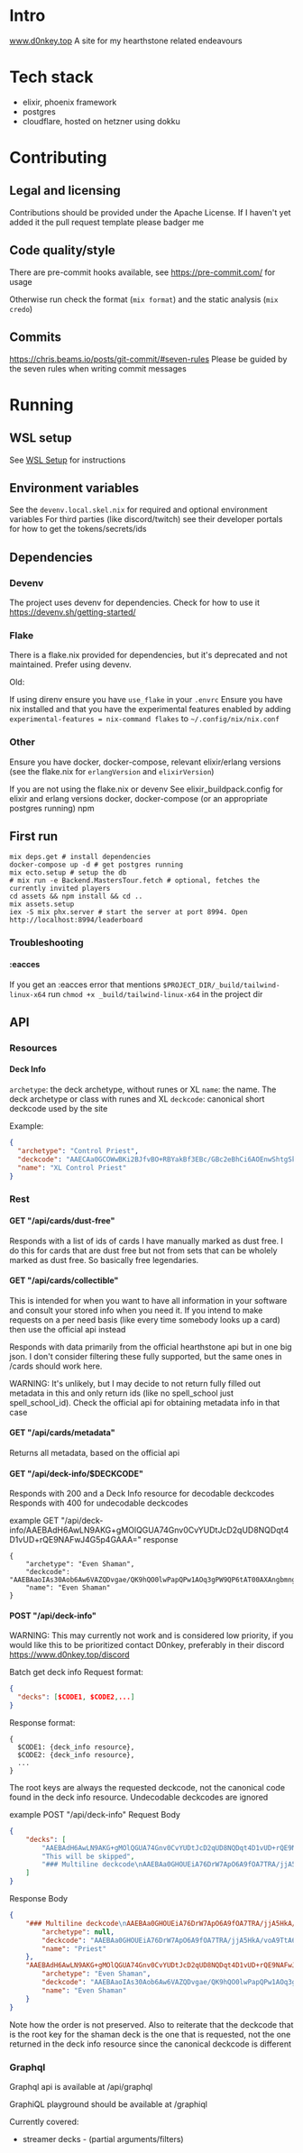 # Intro
www.d0nkey.top
A site for my hearthstone related endeavours

# Tech stack
- elixir, phoenix framework
- postgres
- cloudflare, hosted on hetzner using dokku

# Contributing
## Legal and licensing
Contributions should be provided under the Apache License. If I haven't yet added it the pull request template please badger me

## Code quality/style
There are pre-commit hooks available, see https://pre-commit.com/ for usage

Otherwise run check the format (`mix format`) and the static analysis (`mix credo`)

## Commits
https://chris.beams.io/posts/git-commit/#seven-rules
Please be guided by the seven rules when writing commit messages

# Running
## WSL setup
See [WSL Setup](WSL_SETUP.md) for instructions
## Environment variables
See the `devenv.local.skel.nix` for required and optional environment variables
For third parties (like discord/twitch) see their developer portals for how to get the tokens/secrets/ids

<!-- If you use direnv you can just add the following
```
export BNET_CLIENT_SECRET='' 
export DISCORD_TOKEN=''
export TWITCH_CLIENT_ID=''
export TWITCH_CLIENT_SECRET=''

```
The above are required for running the site in development. Some features (like patreon integration) will require additional info if you want to use them. -->
## Dependencies
### Devenv
The project uses devenv for dependencies. Check for how to use it https://devenv.sh/getting-started/
### Flake
There is a flake.nix provided for dependencies, but it's deprecated and not maintained. Prefer using devenv.

Old:

If using direnv ensure you have `use_flake` in your `.envrc`
Ensure you have nix installed and that you have the experimental features enabled by adding `experimental-features = nix-command flakes` to `~/.config/nix/nix.conf`
### Other
Ensure you have docker, docker-compose, relevant elixir/erlang versions (see the flake.nix for `erlangVersion` and `elixirVersion`)

If you are not using the flake.nix or devenv
See elixir_buildpack.config for elixir and erlang versions
docker, docker-compose (or an appropriate postgres running)
npm 

## First run
```shell
mix deps.get # install dependencies
docker-compose up -d # get postgres running
mix ecto.setup # setup the db
# mix run -e Backend.MastersTour.fetch # optional, fetches the currently invited players
cd assets && npm install && cd ..
mix assets.setup
iex -S mix phx.server # start the server at port 8994. Open http://localhost:8994/leaderboard
```
### Troubleshooting
#### :eacces
If you get an :eacces error that mentions `$PROJECT_DIR/_build/tailwind-linux-x64` run `chmod +x _build/tailwind-linux-x64` in the project dir


## API
### Resources
#### Deck Info
`archetype`: the deck archetype, without runes or XL
`name`: the name. The deck archetype or class with runes and XL
`deckcode`: canonical short deckcode used by the site

Example:
```json
{
  "archetype": "Control Priest",
  "deckcode": "AAECAa0GCOWwBKi2BJfvBO+RBYakBf3EBc/GBc2eBhCi6AOEnwShtgSktgSWtwT52wS43AS63ASGgwXgpAW7xAW7xwX7+AW4ngbPngbRngYAAQPwnwT9xAXFpQX9xAX++AX9xAUAAA==",
  "name": "XL Control Priest"
}
```

### Rest
#### GET "/api/cards/dust-free"
Responds with a list of ids of cards I have manually marked as dust free. I do this for cards that are dust free but not from sets that can be wholely marked as dust free. So basically free legendaries.

#### GET "/api/cards/collectible"
This is intended for when you want to have all information in your software and consult your stored info when you need it. If you intend to make requests on a per need basis (like every time somebody looks up a card) then use the official api instead

Responds with data primarily from the official hearthstone api but in one big json. I don't consider filtering these fully supported, but the same ones in /cards should work here.

WARNING: It's unlikely, but I may decide to not return fully filled out metadata in this and only return ids (like no spell_school just spell_school_id). Check the official api for obtaining metadata info in that case
#### GET "/api/cards/metadata"
Returns all metadata, based on the official api
#### GET "/api/deck-info/$DECKCODE"
Responds with 200 and a Deck Info resource for decodable deckcodes
Responds with 400 for undecodable deckcodes

example GET "/api/deck-info/AAEBAdH6AwLN9AKG+gMOlQGUA74Gnv0CvYUDtJcD2qUD8NQDqt4D1vUD+rQE9NAFwJ4G5p4GAAA="
response
```
{
    "archetype": "Even Shaman",
    "deckcode": "AAEBAaoIAs30Aob6Aw6VAZQDvgae/QK9hQO0lwPapQPw1AOq3gPW9QP6tAT00AXAngbmngYA",
    "name": "Even Shaman"
}
```

#### POST "/api/deck-info"
WARNING: This may currently not work and is considered low priority, if you would like this to be prioritized contact D0nkey, preferably in their discord https://www.d0nkey.top/discord


Batch get deck info
Request format:
```json
{
  "decks": [$CODE1, $CODE2,...]
}
```
Response format:
```
{
  $CODE1: {deck_info resource},
  $CODE2: {deck_info resource},
  ...
}
```
The root keys are always the requested deckcode, not the canonical code found in the deck info resource. 
Undecodable deckcodes are ignored 

example POST "/api/deck-info"
Request Body
```json
{
    "decks": [
        "AAEBAdH6AwLN9AKG+gMOlQGUA74Gnv0CvYUDtJcD2qUD8NQDqt4D1vUD+rQE9NAFwJ4G5p4GAAA=",
        "This will be skipped",
        "### Multiline deckcode\nAAEBAa0GHOUEiA76DrW7ApO6A9fOA7TRA/jjA5HkA/voA9TtA62KBISfBISjBImjBIqjBIujBOWwBMeyBPTTBPXTBJrUBPrbBLjcBIaDBeKkBbvHBfv4BQH28AQA\n"
    ]
}
```
Response Body
```json
{
    "### Multiline deckcode\nAAEBAa0GHOUEiA76DrW7ApO6A9fOA7TRA/jjA5HkA/voA9TtA62KBISfBISjBImjBIqjBIujBOWwBMeyBPTTBPXTBJrUBPrbBLjcBIaDBeKkBbvHBfv4BQH28AQA\n": {
        "archetype": null,
        "deckcode": "AAEBAa0GHOUEiA76DrW7ApO6A9fOA7TRA/jjA5HkA/voA9TtA62KBISfBISjBImjBIqjBIujBOWwBMeyBPTTBPXTBJrUBPrbBLjcBIaDBeKkBbvHBfv4BQH28AQA",
        "name": "Priest"
    },
    "AAEBAdH6AwLN9AKG+gMOlQGUA74Gnv0CvYUDtJcD2qUD8NQDqt4D1vUD+rQE9NAFwJ4G5p4GAAA=": {
        "archetype": "Even Shaman",
        "deckcode": "AAEBAaoIAs30Aob6Aw6VAZQDvgae/QK9hQO0lwPapQPw1AOq3gPW9QP6tAT00AXAngbmngYA",
        "name": "Even Shaman"
    }
}
```

Note how the order is not preserved. Also to reiterate that the deckcode that is the root key for the shaman deck is the one that is requested, not the one returned in the deck info resource since the canonical deckcode is different


### Graphql
Graphql api is available at /api/graphql

GraphiQL playground should be available at /graphiql

Currently covered:
- streamer decks - (partial arguments/filters)